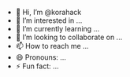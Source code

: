 - 👋 Hi, I’m @korahack
- 👀 I’m interested in ...
- 🌱 I’m currently learning ...
- 💞️ I’m looking to collaborate on ...
- 📫 How to reach me ...
- 😄 Pronouns: ...
- ⚡ Fun fact: ...

<!---
korahack/korahack is a ✨ special ✨ repository because its `README.md` (this file) appears on your GitHub profile.
You can click the Preview link to take a look at your changes.
--->
